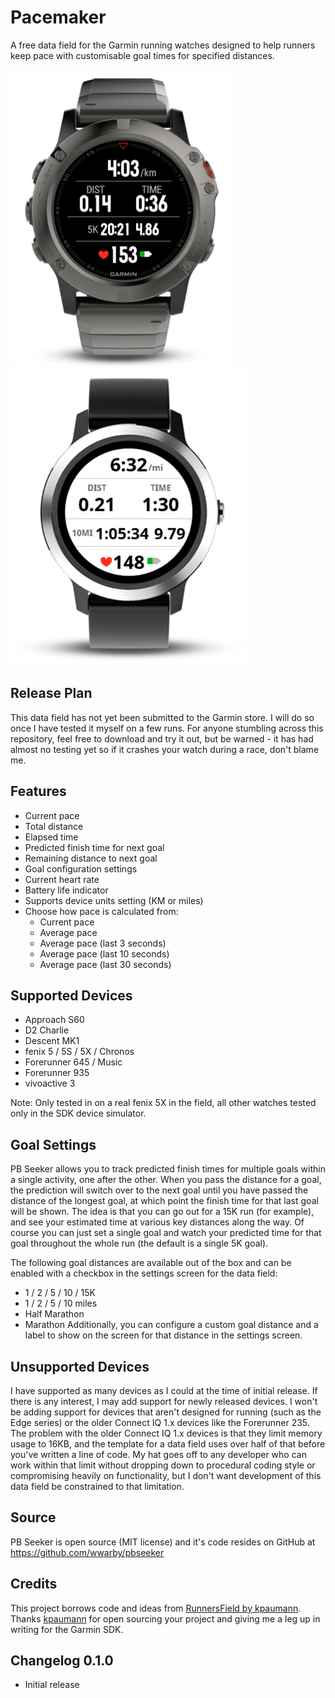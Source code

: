 # Pacemaker

A free data field for the Garmin running watches designed to help runners keep pace with customisable goal times for
specified distances.

![PBSeeker Screenshot Bright](/screenshots/screenshot-1.png) ![PBSeeker Screenshot Dark](/screenshots/screenshot-2.png)

## Release Plan
This data field has not yet been submitted to the Garmin store. I will do so once I have tested it myself on a few runs.
For anyone stumbling across this repository, feel free to download and try it out, but be warned - it has had almost no
testing yet so if it crashes your watch during a race, don't blame me.

## Features
- Current pace
- Total distance
- Elapsed time
- Predicted finish time for next goal
- Remaining distance to next goal
- Goal configuration settings
- Current heart rate
- Battery life indicator
- Supports device units setting (KM or miles)
- Choose how pace is calculated from:
   - Current pace
   - Average pace
   - Average pace (last 3 seconds)
   - Average pace (last 10 seconds)
   - Average pace (last 30 seconds)

## Supported Devices
- Approach S60
- D2 Charlie
- Descent MK1
- fenix 5 / 5S / 5X / Chronos
- Forerunner 645 / Music
- Forerunner 935
- vivoactive 3

Note: Only tested in on a real fenix 5X in the field, all other watches tested only in the SDK device simulator.

## Goal Settings
PB Seeker allows you to track predicted finish times for multiple goals within a single activity, one after the other.
When you pass the distance for a goal, the prediction will switch over to the next goal until you have passed the distance
of the longest goal, at which point the finish time for that last goal will be shown. The idea is that you can go out for
a 15K run (for example), and see your estimated time at various key distances along the way. Of course you can just set
a single goal and watch your predicted time for that goal throughout the whole run (the default is a single 5K goal).

The following goal distances are available out of the box and can be enabled with a checkbox in the settings screen for
the data field:
- 1 / 2 / 5 / 10 / 15K
- 1 / 2 / 5 / 10 miles
- Half Marathon
- Marathon
Additionally, you can configure a custom goal distance and a label to show on the screen for that distance in the settings
screen.

## Unsupported Devices
I have supported as many devices as I could at the time of initial release. If there is any interest, I may add support
for newly released devices. I won't be adding support for devices that aren't designed for running (such as the Edge series)
or the older Connect IQ 1.x devices like the Forerunner 235. The problem with the older Connect IQ 1.x devices is that they
limit memory usage to 16KB, and the template for a data field uses over half of that before you've written a line of code.
My hat goes off to any developer who can work within that limit without dropping down to procedural coding style or
compromising heavily on functionality, but I don't want development of this data field be constrained to that limitation.

## Source
PB Seeker is open source (MIT license) and it's code resides on GitHub at https://github.com/wwarby/pbseeker

## Credits
This project borrows code and ideas from [RunnersField by kpaumann](https://github.com/kopa/RunnersField).
Thanks [kpaumann](https://apps.garmin.com/en-GB/developer/ab0f2743-88d2-4f32-9fb0-5fc8ba61e55a/apps) for open sourcing
your project and giving me a leg up in writing for the Garmin SDK.

## Changelog 0.1.0
- Initial release